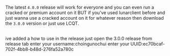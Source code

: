 The latest `4.0.0` release will work for everyone and you can even run a cracked or premium account on it BUT if you've used lunarclient before and just wanna use a cracked account on it for whatever reason then download the `3.0.0` version or just use LCQT.


<br>
ive added a how to use in the release just open the 3.0.0 release from release tab
enter your username:choingunochui
enter your UUID:ec70bcaf-702f-4bb8-b48d-276fa52a780c

